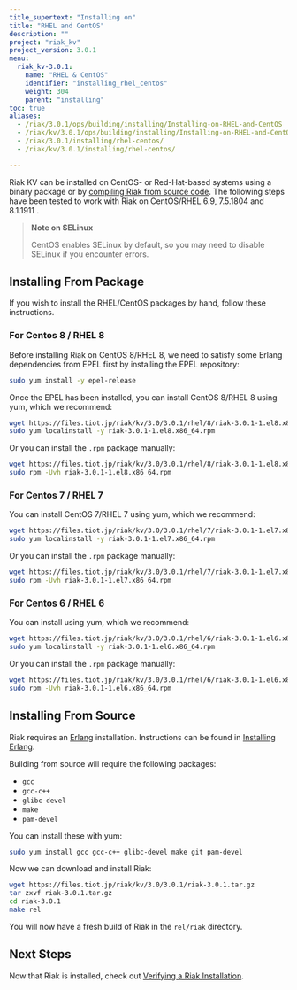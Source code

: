 ```yaml
---
title_supertext: "Installing on"
title: "RHEL and CentOS"
description: ""
project: "riak_kv"
project_version: 3.0.1
menu:
  riak_kv-3.0.1:
    name: "RHEL & CentOS"
    identifier: "installing_rhel_centos"
    weight: 304
    parent: "installing"
toc: true
aliases:
  - /riak/3.0.1/ops/building/installing/Installing-on-RHEL-and-CentOS
  - /riak/kv/3.0.1/ops/building/installing/Installing-on-RHEL-and-CentOS
  - /riak/3.0.1/installing/rhel-centos/
  - /riak/kv/3.0.1/installing/rhel-centos/

---
```




[install source index]: {{<baseurl>}}riak/kv/3.0.1/setup/installing/source
[install source erlang]: {{<baseurl>}}riak/kv/3.0.1/setup/installing/source/erlang
[install verify]: {{<baseurl>}}riak/kv/3.0.1/setup/installing/verify

Riak KV can be installed on CentOS- or Red-Hat-based systems using a binary
package or by [compiling Riak from source code][install source index]. The following steps have been tested to work with Riak on
CentOS/RHEL 6.9, 7.5.1804 and 8.1.1911 .

> **Note on SELinux**
>
> CentOS enables SELinux by default, so you may need to disable SELinux if
you encounter errors.

## Installing From Package

If you wish to install the RHEL/CentOS packages by hand, follow these
instructions.

### For Centos 8 / RHEL 8

Before installing Riak on CentOS 8/RHEL 8, we need to satisfy some Erlang dependencies
from EPEL first by installing the EPEL repository:

```bash
sudo yum install -y epel-release
```

Once the EPEL has been installed, you can install CentOS 8/RHEL 8 using yum, which we recommend:

```bash
wget https://files.tiot.jp/riak/kv/3.0/3.0.1/rhel/8/riak-3.0.1-1.el8.x86_64.rpm
sudo yum localinstall -y riak-3.0.1-1.el8.x86_64.rpm
```

Or you can install the `.rpm` package manually:

```bash
wget https://files.tiot.jp/riak/kv/3.0/3.0.1/rhel/8/riak-3.0.1-1.el8.x86_64.rpm
sudo rpm -Uvh riak-3.0.1-1.el8.x86_64.rpm
```

### For Centos 7 / RHEL 7

You can install CentOS 7/RHEL 7 using yum, which we recommend:

```bash
wget https://files.tiot.jp/riak/kv/3.0/3.0.1/rhel/7/riak-3.0.1-1.el7.x86_64.rpm
sudo yum localinstall -y riak-3.0.1-1.el7.x86_64.rpm
```

Or you can install the `.rpm` package manually:

```bash
wget https://files.tiot.jp/riak/kv/3.0/3.0.1/rhel/7/riak-3.0.1-1.el7.x86_64.rpm
sudo rpm -Uvh riak-3.0.1-1.el7.x86_64.rpm
```

### For Centos 6 / RHEL 6

You can install using yum, which we recommend:

```bash
wget https://files.tiot.jp/riak/kv/3.0/3.0.1/rhel/6/riak-3.0.1-1.el6.x86_64.rpm
sudo yum localinstall -y riak-3.0.1-1.el6.x86_64.rpm

```

Or you can install the `.rpm` package manually:

```bash
wget https://files.tiot.jp/riak/kv/3.0/3.0.1/rhel/6/riak-3.0.1-1.el6.x86_64.rpm
sudo rpm -Uvh riak-3.0.1-1.el6.x86_64.rpm
```

## Installing From Source

Riak requires an [Erlang](http://www.erlang.org/) installation.
Instructions can be found in [Installing Erlang][install source erlang].

Building from source will require the following packages:

* `gcc`
* `gcc-c++`
* `glibc-devel`
* `make`
* `pam-devel`

You can install these with yum:

```bash
sudo yum install gcc gcc-c++ glibc-devel make git pam-devel
```

Now we can download and install Riak:

```bash
wget https://files.tiot.jp/riak/kv/3.0/3.0.1/riak-3.0.1.tar.gz
tar zxvf riak-3.0.1.tar.gz
cd riak-3.0.1
make rel
```

You will now have a fresh build of Riak in the `rel/riak` directory.

## Next Steps

Now that Riak is installed, check out [Verifying a Riak Installation][install verify].




